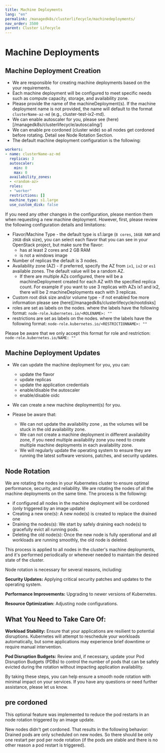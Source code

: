 ```yaml
---
title: Machine Deployments
lang: "en"
permalink: /managedk8s/clusterlifecycle/machinedeployments/
nav_order: 3500
parent: Cluster Lifecycle
---
```

# Machine Deployments

## Machine Deployment Creation

- We are responsible for creating machine deployments based on the your requirements.
- Each machine deployment will be configured to meet specific needs such as compute capacity, storage, and availability zone.
- Please provide the name of the machineDeployment(s). If the machine deployment name is not provided, the name will default to the format `clusterName-az-md` (e.g., cluster-test-ix2-md).
- We can enable autoscaler for you, please see (here)[/managedk8s/clusterlifecycle/autoscaling/]
- We can enable pre cordoned (cluster wide) so all nodes get cordoned before rotating. Detail see Node Rotation Section.
- The default machine deployment configuration is the following:

```yaml
workers:
- name: clusterName-az-md
  replicas: 3
  autoscaler:
    min: 0
    max: 0
  availability_zones:
  - <random-az>
  roles:
  - "worker"
  restrictions: []
  machine_type: s1.large
  use_custom_disk: false
```

If you need any other changes in the configuration, please mention them when requesting a new machine deployment. However, first, please review the following configuration details and limitations:

 * Flavor/Machine Type - the default type is s1.large (`8 cores`, `16GB RAM` and `20GB` disk size), you can select each flavor that you can see in your OpenStack project, but make sure the flavor:
    * has at least 2 cores and 2 GB RAM
    * is not a windows image
* Number of replicas  the default is 3 nodes. 
* Availability zone (AZ) - if preferred, specify the AZ from `ix1`, `ix2` or `es1` available zones. The default value will be a random AZ.
  * If there are multiple AZs configured, there will be a machineDeployment created for each AZ with the specified replica count. For example if you want to use 3 replicas with AZs ix1 and ix2, there will be 2 machineDeployments each with 3 replicas.
* Custom root disk size and/or volume type - if not enabled foe more information please see (here)[/managedk8s/clusterlifecycle/rootdisks]
* roles are set as labels on the nodes. where the labels have the following format: `node-role.kubernetes.io/<ROLENAME>: ""`
* restrictions are set as labels on the nodes. where the labels have the following format: `node-role.kubernetes.io/<RESTRICTIONNAME>: ""`

Please be aware that we only accept this format for role and restriction: `node-role.kubernetes.io/NAME: ""`

## Machine Deployment Updates

- We can update the machine deployment for you, you can:
  * update the flavor
  * update replicas
  * update the application credentials
  * enable/disable the autoscaler
  * enable/disable oidc

- We can create a new machine deployment(s) for you.
- Please be aware that: 
  * We can not update the availability zone , as the volumes will be stuck in the old availability zone.
  * We can not create a machine deployment in different availability zone, if you need multiple availability zone you need to create multiple machine deployments in each availability zone. 
  * We will regularly update the operating system to ensure they are running the latest software versions, patches, and security updates.

## Node Rotation

We are rotating the nodes in your Kubernetes cluster to ensure optimal performance, security, and reliability. 
We are rotating the nodes of all the machine deployments on the same time. The process is the following:

* if configured all nodes in the machine deployment will be cordoned (only triggered by an image update)
* Creating a new one(s): A new node(s) is created to replace the drained one
* Draining the nodes(s): We start by safely draining each node(s) to gracefully evict all running pods.
* Deleting the old node(s): Once the new node is fully operational and all workloads are running smoothly, the old node is deleted. 

This process is applied to all nodes in the cluster's machine deployments, and it's performed periodically or whenever needed to maintain the desired state of the cluster.

Node rotation is necessary for several reasons, including:

**Security Updates:** Applying critical security patches and updates to the operating system.

**Performance Improvements:** Upgrading to newer versions of Kubernetes.

**Resource Optimization:** Adjusting node configurations.

## What You Need to Take Care Of:

**Workload Stability:** Ensure that your applications are resilient to potential disruptions. Kubernetes will attempt to reschedule your workloads automatically, but some applications may experience brief downtime or require manual intervention.

**Pod Disruption Budgets:** Review and, if necessary, update your Pod Disruption Budgets (PDBs) to control the number of pods that can be safely evicted during the rotation without impacting application availability.


By taking these steps, you can help ensure a smooth node rotation with minimal impact on your services. If you have any questions or need further assistance, please let us know.

## pre cordoned

This optional feature was implemented to reduce the pod restarts in an node rotation triggered by an image update.

New nodes didn't get cordoned. That results in the following behavior: Drained pods are only scheduled on new nodes. So there should be only one restart per pod per node rotation (if the pods are stable and there is no other reason a pod restart is triggered).
